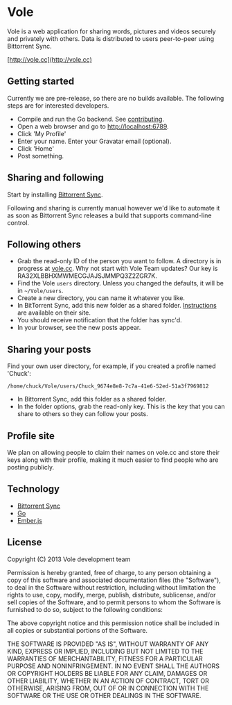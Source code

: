 Vole
====

Vole is a web application for sharing words, pictures and videos securely and privately with others. Data is distributed to users peer-to-peer using Bittorrent Sync.

[http://vole.cc](http://vole.cc)

Getting started
---------------

Currently we are pre-release, so there are no builds available. The following steps are for interested developers.

* Compile and run the Go backend. See [contributing](https://github.com/vole/vole/blob/master/CONTRIBUTING.md).
* Open a web browser and go to [http://localhost:6789](http://localhost:6789).
* Click 'My Profile'
* Enter your name. Enter your Gravatar email (optional).
* Click 'Home'
* Post something.

Sharing and following
---------------------

Start by installing [Bittorrent Sync](http://labs.bittorrent.com/experiments/sync.html).

Following and sharing is currently manual however we'd like to automate it as soon as Bittorrent Sync releases a build that supports command-line control.

Following others
----------------

* Grab the read-only ID of the person you want to follow. A directory is in progress at [vole.cc](http://vole.cc). Why not start with Vole Team updates? Our key is RA32XLBBHXMWMECGJAJSJMMPQ3Z2ZGR7K.
* Find the Vole `users` directory. Unless you changed the defaults, it will be in `~/Vole/users`.
* Create a new directory, you can name it whatever you like.
* In BitTorrent Sync, add this new folder as a shared folder. [Instructions](http://labs.bittorrent.com/experiments/sync/get-started.html) are available on their site.
* You should receive notification that the folder has sync'd.
* In your browser, see the new posts appear.

Sharing your posts
------------------

Find your own user directory, for example, if you created a profile named 'Chuck':

    /home/chuck/Vole/users/Chuck_9674e8e8-7c7a-41e6-52ed-51a3f7969812

* In Bittorrent Sync, add this folder as a shared folder.
* In the folder options, grab the read-only key. This is the key that you can share to others so they can follow your posts.

Profile site
------------

We plan on allowing people to claim their names on vole.cc and store their keys along with their profile, making it much easier to find people who are posting publicly.

Technology
----------

* [Bittorrent Sync](http://labs.bittorrent.com/experiments/sync.html)
* [Go](http://golang.org/)
* [Ember.js](http://emberjs.com/)

License
-------

Copyright (C) 2013 Vole development team

Permission is hereby granted, free of charge, to any person obtaining a copy of
this software and associated documentation files (the "Software"), to deal in
the Software without restriction, including without limitation the rights to
use, copy, modify, merge, publish, distribute, sublicense, and/or sell copies
of the Software, and to permit persons to whom the Software is furnished to do
so, subject to the following conditions:

The above copyright notice and this permission notice shall be included in all
copies or substantial portions of the Software.

THE SOFTWARE IS PROVIDED "AS IS", WITHOUT WARRANTY OF ANY KIND, EXPRESS OR
IMPLIED, INCLUDING BUT NOT LIMITED TO THE WARRANTIES OF MERCHANTABILITY,
FITNESS FOR A PARTICULAR PURPOSE AND NONINFRINGEMENT. IN NO EVENT SHALL THE
AUTHORS OR COPYRIGHT HOLDERS BE LIABLE FOR ANY CLAIM, DAMAGES OR OTHER
LIABILITY, WHETHER IN AN ACTION OF CONTRACT, TORT OR OTHERWISE, ARISING FROM,
OUT OF OR IN CONNECTION WITH THE SOFTWARE OR THE USE OR OTHER DEALINGS IN THE
SOFTWARE.
